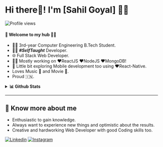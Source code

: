 # Hi there👋! I'm [Sahil Goyal] 🙋‍♂️

![Profile views](https://gpvc.arturio.dev/sahilgoyals1999)

#### 🎍 Welcome to my hub 👨‍💻

- 👨‍🎓 3rd-year Computer Engineering B.Tech Student.
- 👨‍💻 ***#SelfTaught*** Developer.
- 🌐 Full Stack Web Developer.
- 👨‍💻 Mostly working on ❤️ReactJS ❤️NodeJS ❤️MongoDB!
- 📱 Little bit exploring Mobile development too using ❤️React-Native.
- Loves Music 🎵 and Movie 🎥.
- Proud 🇮🇳.

<details>
  <summary><b>📊 Github Stats</b></summary>
  <p align="center"> <img src="https://github-readme-stats.vercel.app/api?username=sahilgoyals1999&count_private=true&show_icons=true&include_all_commits=true" alt="Sahil Goyal | Stats" />
</details>

---

## 🔗 Know more about me

- Enthusiastic to gain knowledge.
- Always want to experience new things and optimistic about the results.
- Creative and hardworking Web Developer with good Coding skills too.

[![Linkedin](https://img.shields.io/badge/-sahilgoyal-black?style=for-the-badge&logo=Linkedin)](https://www.linkedin.com/in/sahil-goyal-138b96175/)
[![Instagram](https://img.shields.io/badge/-sahil.goyal25-black?style=for-the-badge&logo=instagram)](https://instagram.com/sahil.goyal25/)
